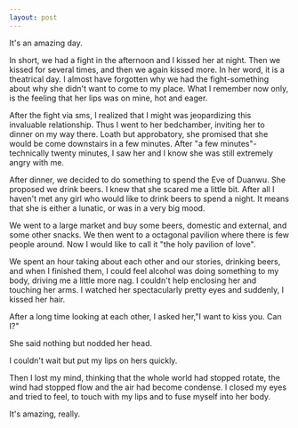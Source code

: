 ```yaml
---
layout: post
--- 
```


It's an amazing day.

In short, we had a fight in the afternoon and I kissed her at night. Then we kissed for several times, and then we again kissed more. In her word, it is a theatrical day. I almost have forgotten why we had the fight-something about why she didn't want to come to my place. What I remember now only, is the feeling that her lips was on mine, hot and eager.

After the fight via sms, I realized that I might was jeopardizing this invaluable relationship. Thus I went to her bedchamber, inviting her to dinner on my way there. Loath but approbatory, she promised that she would be come downstairs in a few minutes. After "a few minutes"-technically twenty minutes, I saw her and I know she was still extremely angry with me.

After dinner, we decided to do something to spend the Eve of Duanwu. She proposed we drink beers. I knew that she scared me a little bit. After all I haven't met any girl who would like to drink beers to spend a night. It means that she is either a lunatic, or was in a very big mood.
  
We went to a large market and buy some beers, domestic and external, and some other snacks. We then went to a octagonal pavilion where there is few people around. Now I would like to call it "the holy pavilion of love".

We spent an hour taking about each other and our stories, drinking beers, and when I finished them, I could feel alcohol was doing something to my body, driving me a little more nag. I couldn't help enclosing her and touching her arms. I watched her spectacularly pretty eyes and suddenly, I kissed her hair.

After a long time looking at each other, I asked her,"I want to kiss you. Can I?"

She said nothing but nodded her head.

I couldn't wait but put my lips on hers quickly.

Then I lost my mind, thinking that the whole world had stopped rotate, the wind had stopped flow and the air had become condense. I closed my eyes and tried to feel, to touch with my lips and to fuse myself into her body.

It's amazing, really.